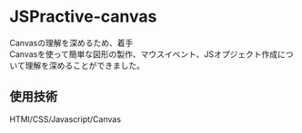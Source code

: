 # JSPractive-canvas
Canvasの理解を深めるため、着手  
Canvasを使って簡単な図形の製作、マウスイベント、JSオプジェクト作成について理解を深めることができました。 
## 使用技術
HTMl/CSS/Javascript/Canvas
